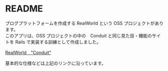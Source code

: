 # README

ブログプラットフォームを作成する RealWorld という OSS プロジェクトがあります。    
このアプリは、OSS プロジェクトの中の　Conduit と同じ見た目・機能のサイトを Rails で実装する訓練として作成しました。

[RealWorld　"Conduit"](https://demo.realworld.io/#/)

基本的な仕様などは上記のリンクに沿っています。
